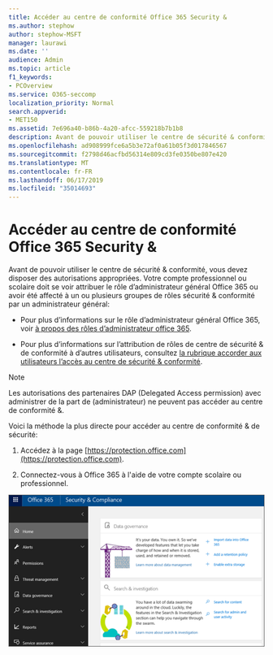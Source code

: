 ```yaml
---
title: Accéder au centre de conformité Office 365 Security &
ms.author: stephow
author: stephow-MSFT
manager: laurawi
ms.date: ''
audience: Admin
ms.topic: article
f1_keywords:
- PCOverview
ms.service: O365-seccomp
localization_priority: Normal
search.appverid:
- MET150
ms.assetid: 7e696a40-b86b-4a20-afcc-559218b7b1b8
description: Avant de pouvoir utiliser le centre de sécurité & conformité, vous devez disposer des autorisations appropriées. Votre compte professionnel ou scolaire doit se voir attribuer le rôle d’administrateur général Office 365 ou avoir été affecté à un ou plusieurs groupes de rôles Security & Compliance Center par un administrateur général.
ms.openlocfilehash: ad908999fce6a5b3e72af0a61b05f3d017846567
ms.sourcegitcommit: f2798d46acfbd56314e809cd3fe0350be807e420
ms.translationtype: MT
ms.contentlocale: fr-FR
ms.lasthandoff: 06/17/2019
ms.locfileid: "35014693"
---
```

# <a name="go-to-the-office-365-security--compliance-center"></a>Accéder au centre de conformité Office 365 Security &

Avant de pouvoir utiliser le centre de sécurité & conformité, vous devez disposer des autorisations appropriées. Votre compte professionnel ou scolaire doit se voir attribuer le rôle d’administrateur général Office 365 ou avoir été affecté à un ou plusieurs groupes de rôles sécurité & conformité par un administrateur général:
  
- Pour plus d’informations sur le rôle d’administrateur général Office 365, voir [à propos des rôles d’administrateur office 365](https://support.office.com/article/da585eea-f576-4f55-a1e0-87090b6aaa9d). 

- Pour plus d’informations sur l’attribution de rôles de centre de sécurité & de conformité à d’autres utilisateurs, consultez [la rubrique accorder aux utilisateurs l’accès au centre de sécurité & conformité](grant-access-to-the-security-and-compliance-center.md).

> [!NOTE]
> Les autorisations des partenaires DAP (Delegated Access permission) avec administrer de la part de (administrateur) ne peuvent pas accéder au centre de conformité &.

Voici la méthode la plus directe pour accéder au centre de conformité & de sécurité:
  
1. Accédez à la page [https://protection.office.com](https://protection.office.com).

2. Connectez-vous à Office 365 à l'aide de votre compte scolaire ou professionnel.

![Page d’accueil du centre de sécurité & conformité Office 365](media/f1d35324-ac44-4f59-96a7-b11767b43201.png)
